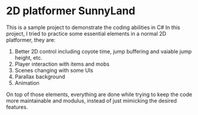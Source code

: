 # 2D platformer SunnyLand

This is a sample project to demonstrate the coding abilities in C#
In this project, I tried to practice some essential elements in a normal 2D platformer, they are:

1. Better 2D control including coyote time, jump buffering and vaiable jump height, etc.
2. Player interaction with items and mobs
3. Scenes changing with some UIs
4. Parallax background
6. Animation

On top of those elements, everything are done while trying to keep the code more maintainable and modulus, instead of just mimicking the desired features.